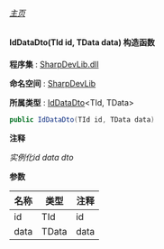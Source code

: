 ###### [主页](./Index.md "主页")

#### IdDataDto(TId id, TData data) 构造函数

**程序集** : [SharpDevLib.dll](./SharpDevLib.assembly.md "SharpDevLib.dll")

**命名空间** : [SharpDevLib](./SharpDevLib.namespace.md "SharpDevLib")

**所属类型** : [IdDataDto](./SharpDevLib.IdDataDto.2.md "IdDataDto")\<TId, TData\>

``` csharp
public IdDataDto(TId id, TData data)
```
**注释**

*实例化id data dto*


**参数**

|名称|类型|注释|
|---|---|---|
|id|TId|id|
|data|TData|data|


